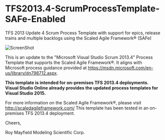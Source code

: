 ﻿TFS2013.4-ScrumProcessTemplate-SAFe-Enabled
===========================================

TFS 2013 Update 4 Scrum Process Template with support for epics, release trains and multiple backlogs using the Scaled Agile Framework® (SAFe)

![ScreenShot](http://i.imgur.com/VqGOsPS.png "Screen Shot")

This is an update to the "Microsoft Visual Studio Scrum 2013.4" Process Template that supports the Scaled Agile Framework®.  It aligns with Microsoft process guidance provided at https://msdn.microsoft.com/en-us/library/dn798712.aspx.

**This template is intended for on-premises TFS 2013.4 deployments.  Visual Studio Online already provides the updated process templates for Visual Studio 2015.**

For more information on the Scaled Agile Framework®, please visit http://scaledagileframework.com/
This template has been tested in an on-premises TFS 2013.4 deployment.

Cheers,

Roy Mayfield
Modeling Scientific Corp.
